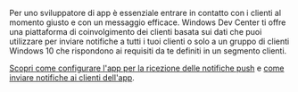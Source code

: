 ﻿Per uno sviluppatore di app è essenziale entrare in contatto con i clienti al momento giusto e con un messaggio efficace. Windows Dev Center ti offre una piattaforma di coinvolgimento dei clienti basata sui dati che puoi utilizzare per inviare notifiche a tutti i tuoi clienti o solo a un gruppo di clienti Windows 10 che rispondono ai requisiti da te definiti in un segmento clienti.

[Scopri come configurare l'app per la ricezione delle notifiche push](https://docs.microsoft.com/windows/uwp/monetize/configure-your-app-to-receive-dev-center-notifications) e [come inviare notifiche ai clienti dell'app](https://docs.microsoft.com/windows/uwp/publish/send-push-notifications-to-your-apps-customers).
